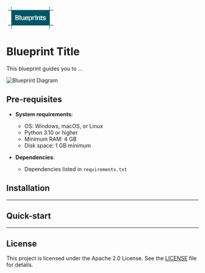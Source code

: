 <img src="./images/Blueprints-logo.png" alt="Project Logo" style="width:25%;">

# Blueprint Title

This blueprint guides you to ...

![Blueprint Diagram](./images/blueprint-diagram.png)


## Pre-requisites

- **System requirements**:
  - OS: Windows, macOS, or Linux
  - Python 3.10 or higher
  - Minimum RAM: 4 GB
  - Disk space: 1 GB minimum

- **Dependencies**:
  - Dependencies listed in `requirements.txt`

## Installation

---

## Quick-start

---

## License

This project is licensed under the Apache 2.0 License. See the [LICENSE](LICENSE) file for details.
